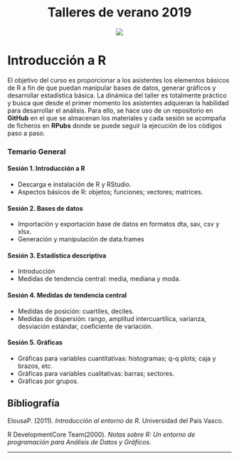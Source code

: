 <center> <h1>Talleres de verano 2019</h1> </center>
<center><p style="width: 400px;">
<img src="https://user-images.githubusercontent.com/13545121/58193603-005d7780-7c89-11e9-8e25-900572da8ddb.PNG" style="float: center;" />
</p></center>

# Introducción a R


El objetivo del curso es proporcionar a los asistentes los elementos básicos de R a fin de que puedan manipular bases de datos, generar gráficos y desarrollar estadística básica. La dinámica del taller es totalmente práctico y busca que desde el primer momento los asistentes adquieran la habilidad para desarrollar el análisis. Para ello, se hace uso de un repositorio en **GitHub** en el que se almacenan los materiales y cada sesión se acompaña de ficheros en **RPubs** donde se puede seguir la ejecución de los códigos paso a paso.


### Temario General

#### Sesión 1. Introducción a R
* Descarga e instalación de R y RStudio.
* Aspectos básicos de R: objetos; funciones; vectores; matrices.

#### Sesión 2. Bases de datos
* Importación y exportación base de datos en formatos  dta, sav, csv y xlsx.
* Generación y manipulación de data.frames

#### Sesión 3. Estadística descriptiva
* Introducción
* Medidas de tendencia central: media, mediana y moda.


#### Sesión 4. Medidas de tendencia central
* Medidas de posición: cuartiles, deciles.
* Medidas de dispersión: rango, amplitud intercuartílica, varianza, desviación estándar, coeficiente de variación.

#### Sesión 5. Gráficas
* Gráficas para variables cuantitativas: histogramas; q-q plots; caja y brazos, etc.
* Gráficas para variables cualitativas: barras; sectores.
* Gráficas por grupos.


## Bibliografía


ElousaP. (2011). *Introducción al entorno de R*. Universidad del País Vasco.

R DevelopmentCore Team(2000). *Notas sobre R: Un entorno de programación para Análisis de Datos
y Gráficos*.


---
